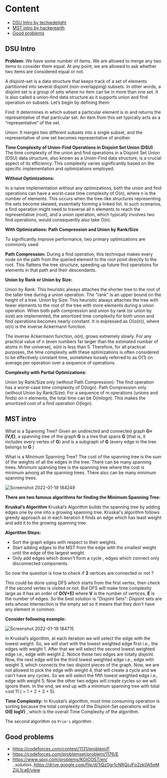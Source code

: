 # Content
- [DSU Intro by techiedelight](https://github.com/A-bahaa/competitive-programming-algorithms/tree/main/Union-Find%20Disjoint%20Sets%20%26%20MST#dsu-intro)
- [MST intro by hackerearth](https://github.com/A-bahaa/competitive-programming-algorithms/tree/main/Union-Find%20Disjoint%20Sets%20%26%20MST#mst-intro)
- [Good problems](https://github.com/A-bahaa/competitive-programming-algorithms/tree/main/Union-Find%20Disjoint%20Sets%20%26%20MST#good-problems)




## DSU Intro
**Problem:** We have some number of items. We are allowed to merge any two items to consider them equal. At any point, we are allowed to ask whether two items are considered equal or not.

A disjoint–set is a data structure that keeps track of a set of elements partitioned into several disjoint (non-overlapping) subsets. In other words, a disjoint set is a group of sets where no item can be in more than one set. It is also called a union–find data structure as it supports union and find operation on subsets. Let’s begin by defining them:

Find: It determines in which subset a particular element is in and returns the representative of that particular set. An item from this set typically acts as a “representative” of the set.

Union: It merges two different subsets into a single subset, and the representative of one set becomes representative of another.


**Time Complexity of Union-Find Operations in Disjoint Set Union (DSU)**
The time complexity of the union and find operations in a Disjoint Set Union (DSU) data structure, also known as a Union-Find data structure, is a crucial aspect of its efficiency. This complexity varies significantly based on the specific implementation and optimizations employed.

**Without Optimizations:**

In a naive implementation without any optimizations, both the union and find operations can have a worst-case time complexity of O(n), where n is the number of elements. This occurs when the tree-like structures representing the sets become skewed, essentially forming a linked list. In such scenarios, a find operation might need to traverse all n elements to reach the representative (root), and a union operation, which typically involves two find operations, would consequently also take O(n).

**With Optimizations: Path Compression and Union by Rank/Size**

To significantly improve performance, two primary optimizations are commonly used:

**Path Compression:** During a find operation, this technique makes every node on the path from the queried element to the root point directly to the root. This flattens the tree structure, speeding up future find operations for elements in that path and their descendants.

**Union by Rank or Union by Size:**

Union by Rank: This heuristic always attaches the shorter tree to the root of the taller tree during a union operation. The "rank" is an upper bound on the height of a tree.
Union by Size: This heuristic always attaches the tree with fewer elements to the root of the tree with more elements during a union operation.
When both path compression and union by rank (or union by size) are implemented, the amortized time complexity for both union and find operations becomes nearly constant. It is expressed as O(α(n)), where α(n) is the inverse Ackermann function.

The inverse Ackermann function, α(n), grows extremely slowly. For any practical value of n (even numbers far larger than the estimated number of atoms in the universe), α(n) is less than 5. Therefore, for all practical purposes, the time complexity with these optimizations is often considered to be effectively constant time, sometimes loosely referred to as O(1) on average per operation over a sequence of operations.

**Complexity with Partial Optimizations:**

Union by Rank/Size only (without Path Compression): The find operation has a worst-case time complexity of O(logn).
Path Compression only (without Union by Rank/Size): For a sequence of m operations (unions and finds) on n elements, the total time can be O(mlogn). This makes the amortized cost of a find operation O(logn).

## MST intro

What is a Spanning Tree?
Given an undirected and connected graph **G=(V,E)**, a spanning tree of the graph **G** is a tree that spans **G** (that is, it includes every vertex of **G**) and is a subgraph of **G** (every edge in the tree belongs to **G** )

What is a Minimum Spanning Tree?
The cost of the spanning tree is the sum of the weights of all the edges in the tree. There can be many spanning trees. Minimum spanning tree is the spanning tree where the cost is minimum among all the spanning trees. There also can be many minimum spanning trees.

![Screenshot 2022-01-19 184249](https://user-images.githubusercontent.com/65967989/150175470-9aa7ff87-d644-40e4-9299-0e3ef8c4a0f8.jpg)

**There are two famous algorithms for finding the Minimum Spanning Tree:**

**Kruskal’s Algorithm**
Kruskal’s Algorithm builds the spanning tree by adding edges one by one into a growing spanning tree. Kruskal's algorithm follows greedy approach as in each iteration it finds an edge which has least weight and add it to the growing spanning tree.

**Algorithm Steps:**

- Sort the graph edges with respect to their weights.
- Start adding edges to the MST from the edge with the smallest weight until the edge of the largest weight.
- Only add edges which doesn't form a cycle , edges which connect only disconnected components.

So now the question is how to check if **2** vertices are connected or not ?

This could be done using DFS which starts from the first vertex, then check if the second vertex is visited or not. But DFS will make time complexity large as it has an order of **O(V+E)**  where **V** is the number of vertices, **E** is the number of edges. So the best solution is "Disjoint Sets":
Disjoint sets are sets whose intersection is the empty set so it means that they don't have any element in common.

**Consider following example:**


![Screenshot 2022-01-19 184715](https://user-images.githubusercontent.com/65967989/150176132-c1f2ea20-ec2b-426f-bb22-c1ae28c082e2.jpg)



In Kruskal’s algorithm, at each iteration we will select the edge with the lowest weight. So, we will start with the lowest weighted edge first i.e., the edges with weight 1. After that we will select the second lowest weighted edge i.e., edge with weight 2. Notice these two edges are totally disjoint. Now, the next edge will be the third lowest weighted edge i.e., edge with weight 3, which connects the two disjoint pieces of the graph. Now, we are not allowed to pick the edge with weight 4, that will create a cycle and we can’t have any cycles. So we will select the fifth lowest weighted edge i.e., edge with weight 5. Now the other two edges will create cycles so we will ignore them. In the end, we end up with a minimum spanning tree with total cost 11 ( = 1 + 2 + 3 + 5).

**Time Complexity:**
In Kruskal’s algorithm, most time consuming operation is sorting because the total complexity of the Disjoint-Set operations will be **O(E logV)** , which is the overall Time Complexity of the algorithm.

The second algorithm os `Prim's` algorithm .


## Good problems
- https://codeforces.com/contest/1131/problem/F
- https://codeforces.com/problemset/problem/1176/E
- https://www.spoj.com/problems/KOICOST/en/ .._solution_..https://drive.google.com/file/d/1iQz0gr1cNRQijJFp2zk0A5eMZijL1ca6/view


